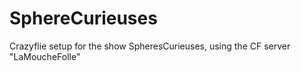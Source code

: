 # SphereCurieuses
Crazyflie setup for the show SpheresCurieuses, using the CF server "LaMoucheFolle"
